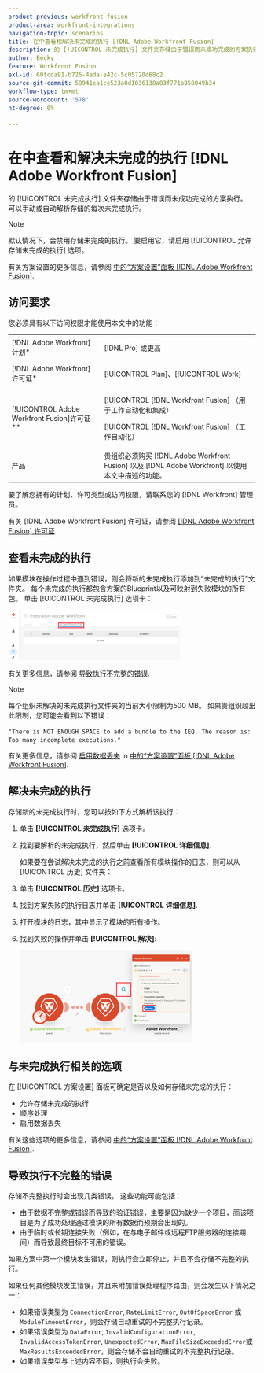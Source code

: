 ```yaml
---
product-previous: workfront-fusion
product-area: workfront-integrations
navigation-topic: scenarios
title: 在中查看和解决未完成的执行 [!DNL Adobe Workfront Fusion]
description: 的 [!UICONTROL 未完成执行] 文件夹存储由于错误而未成功完成的方案执行。 可以手动或自动解析存储的每次未完成执行。
author: Becky
feature: Workfront Fusion
exl-id: 60fcda91-b725-4ada-a42c-5c05720d68c2
source-git-commit: 59941ea1ce523a0d1036138a83f771b058049b34
workflow-type: tm+mt
source-wordcount: '578'
ht-degree: 0%

---
```


# 在中查看和解决未完成的执行 [!DNL Adobe Workfront Fusion]

的 [!UICONTROL 未完成执行] 文件夹存储由于错误而未成功完成的方案执行。 可以手动或自动解析存储的每次未完成执行。

>[!NOTE]
>
>默认情况下，会禁用存储未完成的执行。 要启用它，请启用 [!UICONTROL 允许存储未完成的执行] 选项。
>
>有关方案设置的更多信息，请参阅 [中的“方案设置”面板 [!DNL Adobe Workfront Fusion]](../../workfront-fusion/scenarios/scenario-settings-panel.md).

## 访问要求

您必须具有以下访问权限才能使用本文中的功能：

<table style="table-layout:auto">  
 <col> 
 <col> 
 <tbody> 
  <tr> 
    <td role="rowheader">[!DNL Adobe Workfront] 计划*</td> 
   <td> <p>[!DNL Pro] 或更高</p> </td> 
  </tr> 
  <tr data-mc-conditions=""> 
   <td role="rowheader">[!DNL Adobe Workfront] 许可证*</td> 
   <td> <p>[!UICONTROL Plan]、[!UICONTROL Work]</p> </td> 
  </tr> 
  <tr> 
   <td role="rowheader">[!UICONTROL Adobe Workfront Fusion]许可证**</td> 
  <td> <p>[!UICONTROL [!DNL Workfront Fusion] （用于工作自动化和集成） </p><p>[!UICONTROL [!DNL Workfront Fusion] （工作自动化） </p>  </td>  
  </tr> 
  <tr> 
   <td role="rowheader">产品</td> 
   <td>贵组织必须购买 [!DNL Adobe Workfront Fusion] 以及 [!DNL Adobe Workfront] 以使用本文中描述的功能。</td> 
  </tr> 
 </tbody> 
</table>

要了解您拥有的计划、许可类型或访问权限，请联系您的 [!DNL Workfront] 管理员。

有关 [!DNL Adobe Workfront Fusion] 许可证，请参阅 [[!DNL Adobe Workfront Fusion] 许可证](../../workfront-fusion/get-started/license-automation-vs-integration.md).

## 查看未完成的执行

如果模块在操作过程中遇到错误，则会将新的未完成执行添加到“未完成的执行”文件夹。 每个未完成的执行都包含方案的Blueprint以及可映射到失败模块的所有包。 单击 [!UICONTROL 未完成执行] 选项卡：

![](assets/incomplete-executions-tab-350x102.png)

有关更多信息，请参阅 [导致执行不完整的错误](#errors-resulting-into-incomplete-executions).

>[!NOTE]
>
>每个组织未解决的未完成执行文件夹的当前大小限制为500 MB。 如果贵组织超出此限制，您可能会看到以下错误：
>
>`"There is NOT ENOUGH SPACE to add a bundle to the IEQ. The reason is: Too many incomplete executions."`
>
>有关更多信息，请参阅 [启用数据丢失](../../workfront-fusion/scenarios/scenario-settings-panel.md#enable) in [中的“方案设置”面板 [!DNL Adobe Workfront Fusion]](../../workfront-fusion/scenarios/scenario-settings-panel.md).

## 解决未完成的执行

存储新的未完成执行时，您可以按如下方式解析该执行：

1. 单击 **[!UICONTROL 未完成执行]** 选项卡。
1. 找到要解析的未完成执行，然后单击 **[!UICONTROL 详细信息]**.


   如果要在尝试解决未完成的执行之前查看所有模块操作的日志，则可以从 [!UICONTROL 历史] 文件夹：

1. 单击 **[!UICONTROL 历史]** 选项卡。
1. 找到方案失败的执行日志并单击 **[!UICONTROL 详细信息]**.
1. 打开模块的日志，其中显示了模块的所有操作。
1. 找到失败的操作并单击 **[!UICONTROL 解决]**:

   ![](assets/resolve-btn-350x188.png)

## 与未完成执行相关的选项

在 [!UICONTROL 方案设置] 面板可确定是否以及如何存储未完成的执行：

* 允许存储未完成的执行
* 顺序处理
* 启用数据丢失

有关这些选项的更多信息，请参阅 [中的“方案设置”面板 [!DNL Adobe Workfront Fusion]](../../workfront-fusion/scenarios/scenario-settings-panel.md).

## 导致执行不完整的错误

存储不完整执行时会出现几类错误。 这些功能可能包括：

* 由于数据不完整或错误而导致的验证错误，主要是因为缺少一个项目，而该项目是为了成功处理通过模块的所有数据而预期会出现的。
* 由于临时或长期连接失败（例如，在与电子邮件或远程FTP服务器的连接期间）而导致最终目标不可用的错误。

如果方案中第一个模块发生错误，则执行会立即停止，并且不会存储不完整的执行。

如果任何其他模块发生错误，并且未附加错误处理程序路由，则会发生以下情况之一：

* 如果错误类型为 `ConnectionError`, `RateLimitError`, `OutOfSpaceError` 或 `ModuleTimeoutError`，则会存储自动重试的不完整执行记录。
* 如果错误类型为 `DataError`, `InvalidConfigurationError`, `InvalidAccessTokenError`, `UnexpectedError`, `MaxFileSizeExceededError`或 `MaxResultsExceededError`，则会存储不会自动重试的不完整执行记录。
* 如果错误类型与上述内容不同，则执行会失败。
